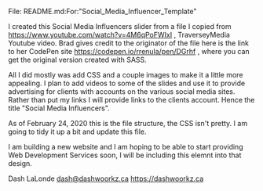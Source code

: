 File: README.md:For:"Social_Media_Influencer_Template"

I created this Social Media Influencers slider from a file I copied from https://www.youtube.com/watch?v=4M6qPoFWIxI , TraverseyMedia Youtube video. Brad gives credit to the originator of the file here is the link to her CodePen site https://codepen.io/rrenula/pen/DGrhf , where you can get the original version created with SASS.

All I did mostly was add CSS and a couple images to make it a little more appealing. I plan to add videos to some of the slides and use it to provide advertising for clients with accounts on the various social media sites. Rather than put my links I will provide links to the clients account. Hence the title "Social Media Influencers".

As of February 24, 2020 this is the file structure, the CSS isn't pretty. I am going to tidy it up a bit and update this file.

I am building a new website and I am hoping to be able to start providing Web Development Services soon, I will be including this elemnt into that design.

Dash LaLonde
dash@dashwoorkz.ca
https://dashwoorkz.ca